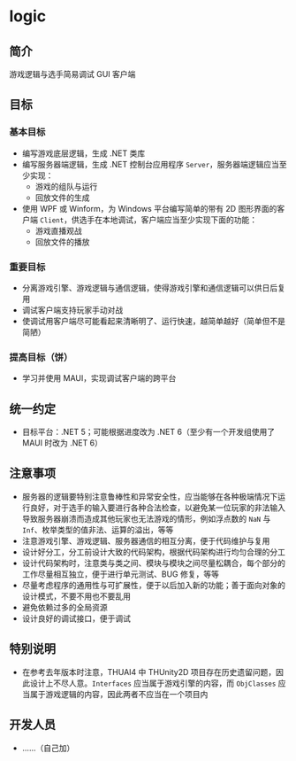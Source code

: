 # logic

## 简介

游戏逻辑与选手简易调试 GUI 客户端  

## 目标

### 基本目标

+ 编写游戏底层逻辑，生成 .NET 类库
+ 编写服务器端逻辑，生成 .NET 控制台应用程序 `Server`，服务器端逻辑应当至少实现：  
  + 游戏的组队与运行  
  + 回放文件的生成  
+ 使用 WPF 或 Winform，为 Windows 平台编写简单的带有 2D 图形界面的客户端 `Client`，供选手在本地调试，客户端应当至少实现下面的功能：  
  + 游戏直播观战  
  + 回放文件的播放  

### 重要目标

+ 分离游戏引擎、游戏逻辑与通信逻辑，使得游戏引擎和通信逻辑可以供日后复用  
+ 调试客户端支持玩家手动对战  
+ 使调试用客户端尽可能看起来清晰明了、运行快速，越简单越好（简单但不是简陋）  

### 提高目标（饼）

+ 学习并使用 MAUI，实现调试客户端的跨平台  

## 统一约定

+ 目标平台：.NET 5；可能根据进度改为 .NET 6（至少有一个开发组使用了 MAUI 时改为 .NET 6）  

## 注意事项

+ 服务器的逻辑要特别注意鲁棒性和异常安全性，应当能够在各种极端情况下运行良好，对于选手的输入要进行各种合法检查，以避免某一位玩家的非法输入导致服务器崩溃而造成其他玩家也无法游戏的情形，例如浮点数的 `NaN` 与 `Inf`、枚举类型的值非法、运算的溢出，等等  
+ 注意游戏引擎、游戏逻辑、服务器通信的相互分离，便于代码维护与复用  
+ 设计好分工，分工前设计大致的代码架构，根据代码架构进行均匀合理的分工  
+ 设计代码架构时，注意类与类之间、模块与模块之间尽量松耦合，每个部分的工作尽量相互独立，便于进行单元测试、BUG 修复，等等  
+ 尽量考虑程序的通用性与可扩展性，便于以后加入新的功能；善于面向对象的设计模式，不要不用也不要乱用  
+ 避免依赖过多的全局资源  
+ 设计良好的调试接口，便于调试  

## 特别说明  

+ 在参考去年版本时注意，THUAI4 中 THUnity2D 项目存在历史遗留问题，因此设计上不尽人意。`Interfaces` 应当属于游戏引擎的内容，而 `ObjClasses` 应当属于游戏逻辑的内容，因此两者不应当在一个项目内  

## 开发人员

+ ……（自己加）

